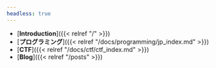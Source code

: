 ```yaml
---
headless: true
---
```


- [**Introduction**]({{< relref "/" >}})
- [**プログラミング**]({{< relref "/docs/programming/jp_index.md" >}})
- [**CTF**]({{< relref "/docs/ctf/ctf_index.md" >}})
- [**Blog**]({{< relref "/posts" >}})
